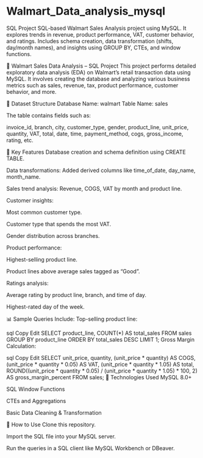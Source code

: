 # Walmart_Data_analysis_mysql
SQL Project SQL-based Walmart Sales Analysis project using MySQL. It explores trends in revenue, product performance, VAT, customer behavior, and ratings. Includes schema creation, data transformation (shifts, day/month names), and insights using GROUP BY, CTEs, and window functions. 

🛒 Walmart Sales Data Analysis – SQL Project
This project performs detailed exploratory data analysis (EDA) on Walmart’s retail transaction data using MySQL. It involves creating the database and analyzing various business metrics such as sales, revenue, tax, product performance, customer behavior, and more.

📂 Dataset Structure
Database Name: walmart
Table Name: sales

The table contains fields such as:

invoice_id, branch, city, customer_type, gender, product_line, unit_price, quantity, VAT, total, date, time, payment_method, cogs, gross_income, rating, etc.

🧱 Key Features
Database creation and schema definition using CREATE TABLE.

Data transformations: Added derived columns like time_of_date, day_name, month_name.

Sales trend analysis: Revenue, COGS, VAT by month and product line.

Customer insights:

Most common customer type.

Customer type that spends the most VAT.

Gender distribution across branches.

Product performance:

Highest-selling product line.

Product lines above average sales tagged as “Good”.

Ratings analysis:

Average rating by product line, branch, and time of day.

Highest-rated day of the week.

📊 Sample Queries Include:
Top-selling product line:

sql
Copy
Edit
SELECT product_line, COUNT(*) AS total_sales
FROM sales
GROUP BY product_line
ORDER BY total_sales DESC
LIMIT 1;
Gross Margin Calculation:

sql
Copy
Edit
SELECT 
  unit_price, quantity,
  (unit_price * quantity) AS COGS,
  (unit_price * quantity * 0.05) AS VAT,
  (unit_price * quantity * 1.05) AS total,
  ROUND((unit_price * quantity * 0.05) / (unit_price * quantity * 1.05) * 100, 2) AS gross_margin_percent
FROM sales;
🧮 Technologies Used
MySQL 8.0+

SQL Window Functions

CTEs and Aggregations

Basic Data Cleaning & Transformation

📁 How to Use
Clone this repository.

Import the SQL file into your MySQL server.

Run the queries in a SQL client like MySQL Workbench or DBeaver.

